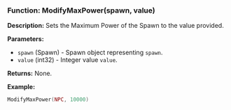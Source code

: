 ### Function: ModifyMaxPower(spawn, value)

**Description:**
Sets the Maximum Power of the Spawn to the value provided.

**Parameters:**
- `spawn` (Spawn) - Spawn object representing `spawn`.
- `value` (int32) - Integer value `value`.

**Returns:** None.

**Example:**

```lua
ModifyMaxPower(NPC, 10000)
```
